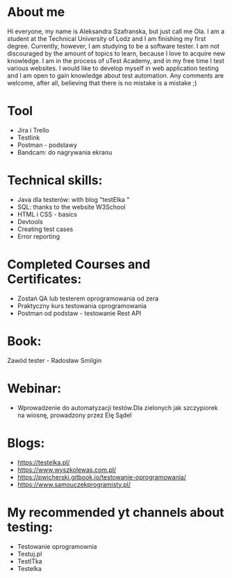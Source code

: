 # About me
Hi everyone, my name is Aleksandra Szafranska, but just call me Ola. I am a student at the Technical University of Lodz and I am finishing my first degree. Currently, however, I am studying to be a software tester. I am not discouraged by the amount of topics to learn, because I love to acquire new knowledge. I am in the process of uTest Academy, and in my free time I test various websites. I would like to develop myself in web application testing and I am open to gain knowledge about test automation. Any comments are welcome, after all, believing that there is no mistake is a mistake ;)

# Tool
- Jira i Trello
- Testlink
- Postman - podstawy
- Bandcam: do nagrywania ekranu

# Technical skills:
- Java dla testerów: with blog "testElka " 
- SQL: thanks to the website W3School 
- HTML i CSS - basics
- Devtools
- Creating test cases
- Error reporting

# Completed Courses and Certificates:
- Zostań QA lub testerem oprogramowania od zera
- Praktyczny kurs testowania oprogramowania
- Postman od podstaw - testowanie Rest API

# Book:
Zawód tester - Radosław Smilgin

# Webinar:
- Wprowadzenie do automatyzacji testów.Dla zielonych jak szczypiorek na wiosnę, prowadzony przez Elę Sądel

# Blogs: 
-  https://testelka.pl/
-  https://www.wyszkolewas.com.pl/
-  https://pwicherski.gitbook.io/testowanie-oprogramowania/
-  https://www.samouczekprogramisty.pl/

# My recommended yt channels about testing: 
- Testowanie oprogramownia 
- Testuj.pl
- TestITka 
- Testelka
